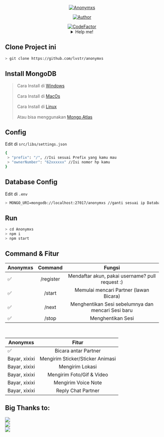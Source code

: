 <p align="center">
<a href="#"><img title="Anonymxs" src="https://img.shields.io/badge/Anonymxs | Anonymous WhatsApp Chat Bot-green?colorA=%23ff0000&colorB=%23017e40&style=for-the-badge"></a>
</p>
<p align="center">
<a href="https://github.com/lvstr"><img title="Author" src="https://img.shields.io/badge/Author-lvstr-blue.svg?style=for-the-badge&logo=github"></a>
</p>
<div align="center">
<a href="https://www.codefactor.io/repository/github/lvstr/anonymxs/overview/master"><img src="https://www.codefactor.io/repository/github/lvstr/anonymxs/badge/master" alt="CodeFactor" /></a>
</div>

<details align="center">
 <summary>Help me!</summary>

 [Saweria](https://saweria.co/donate/rand)
 
 [Trakteer](https://trakteer.id/lvstr)
</details>


## Clone Project ini
```bash
> git clone https://github.com/lvstr/anonymxs
```
## Install MongoDB
> Cara Install di <a href="https://docs.mongodb.com/manual/tutorial/install-mongodb-on-windows/">Windows</a><br/><br/>
> Cara Install di <a href="https://docs.mongodb.com/manual/tutorial/install-mongodb-on-os-x/">MacOs</a><br/><br/>
> Cara Install di <a href="https://docs.mongodb.com/manual/administration/install-on-linux/">Linux</a></br><br/>
Atau bisa menggunakan <a href="https://www.mongodb.com/cloud/atlas/efficiency?utm_source=google&utm_campaign=gs_apac_indonesia_search_core_brand_atlas_desktop&utm_term=mongo%20atlas&utm_medium=cpc_paid_search&utm_ad=e&utm_ad_campaign_id=12212624350&gclid=Cj0KCQiAj9iBBhCJARIsAE9qRtAQJcOiNr05S5hAZuJL01Q7ZMEmPdEJwm7hk4-y9hrfy0N5VQfvOCgaAtsXEALw_wcB">Mongo Atlas</a>

## Config
Edit di `src/libs/settings.json`
```bash
{
 > "prefix": "/", //Isi sesuai Prefix yang kamu mau
 > "ownerNumber": "62xxxxxx" //Isi nomor hp kamu
}
```
## Database Config
Edit di `.env`
```bash
> MONGO_URI=mongodb://localhost:27017/anonymxs //ganti sesuai ip Database, jika menggunakan localhost bisa skip
```

## Run
```bash
> cd Anonymxs
> npm i
> npm start
```

## Command & Fitur
| Anonymxs |  Command  |                       Fungsi                       |
|----------|:---------:|:--------------------------------------------------:|
|     ✅    | /register |   Mendaftar akun, pakai username? pull request :)  |
|     ✅    |   /start  |       Memulai mencari Partner (lawan Bicara)       |
|     ✅    |   /next   | Menghentikan Sesi sebelumnya dan mencari Sesi baru |
|     ✅    |   /stop   |                  Menghentikan Sesi                 |
<br>

| Anonymxs      |               Fitur              |
|---------------|:--------------------------------:|
|       ✅       |       Bicara antar Partner       |
| Bayar, xixixi | Mengirim Sticker/Sticker Animasi |
| Bayar, xixixi |          Mengirim Lokasi         |
| Bayar, xixixi |     Mengirim Foto/Gif & Video    |
| Bayar, xixixi |        Mengirim Voice Note       |
| Bayar, xixixi |         Reply Chat Partner       |

## Big Thanks to:
<a href="https://github.com/sProDev"><img src="https://img.shields.io/badge/Suluh%20Sulistiawan-For%20making%20the%20Flowchart-blue"></a><br/>
<a href="https://github.com/MhankBarBar"><img src="https://img.shields.io/badge/MhankBarBar-For%20making%20the%20Baileys%20Bot%20base%20xd-blue"></a><br/>
<a href="https://github.com/adiwajshing"><img src="https://img.shields.io/badge/adiwajshing-For%20Baileys%20Library-blue"></a>
